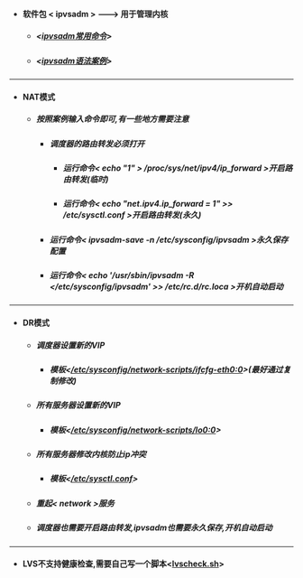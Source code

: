 - ####  软件包 < ipvsadm > ---> 用于管理内核
  - ##### <[ipvsadm常用命令](https://github.com/guiaiy/linux/blob/master/LVS/%E9%80%89%E9%A1%B9.png)>
  - ##### <[ipvsadm语法案例](https://github.com/guiaiy/linux/blob/master/LVS/%E6%A1%88%E4%BE%8B.png)>
---
- #### NAT模式
  - ##### 按照案例输入命令即可,有一些地方需要注意
    - ##### 调度器的路由转发必须打开
        - ##### 运行命令< echo "1" > /proc/sys/net/ipv4/ip_forward >开启路由转发(临时)
        - ##### 运行命令< echo "net.ipv4.ip_forward = 1" >> /etc/sysctl.conf >开启路由转发(永久)
    - ##### 运行命令< ipvsadm-save -n /etc/sysconfig/ipvsadm >永久保存配置
    - ##### 运行命令< echo '/usr/sbin/ipvsadm -R </etc/sysconfig/ipvsadm' >> /etc/rc.d/rc.loca >开机自动启动  
---
- #### DR模式
  - ##### 调度器设置新的VIP
    - ##### 模板<[/etc/sysconfig/network-scripts/ifcfg-eth0:0](https://github.com/guiaiy/linux/blob/master/LVS/ifcfg-eth0:0)>(最好通过复制修改)
  - ##### 所有服务器设置新的VIP
    - ##### 模板<[/etc/sysconfig/network-scripts/lo0:0](https://github.com/guiaiy/linux/blob/master/LVS/ifcfg-lo:0)>
  - ##### 所有服务器修改内核防止ip冲突
    - ##### 模板<[/etc/sysctl.conf](https://github.com/guiaiy/linux/blob/master/LVS/sysctl.conf)>
  - ##### 重起< network >服务  
  - ##### 调度器也需要开启路由转发,ipvsadm也需要永久保存,开机自动启动
---
- #### LVS不支持健康检查,需要自己写一个脚本<[lvscheck.sh](https://github.com/guiaiy/linux/blob/master/LVS/sysctl.conf)>
